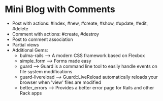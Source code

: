 # Mini Blog with Comments

- Post with actions: #index, #new, #create, #show, #update, #edit, #delete
- Comment with actions: #create, #destroy
- Post to comment association
- Partial views
- Additional Gems:
    - bulma-rails --> A modern CSS framework based on Flexbox
    - simple_form --> Forms made easy
    - guard --> Guard is a command line tool to easily handle events on file system modifications
    - guard-livereload --> Guard::LiveReload automatically reloads your browser when 'view' files are modified
    - better_errors --> Provides a better error page for Rails and other Rack apps

